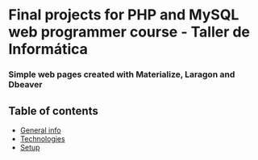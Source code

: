 # Final projects for PHP and MySQL web programmer course - Taller de Informática
### Simple web pages created with Materialize, Laragon and Dbeaver

## Table of contents
* [General info](#general-info)
* [Technologies](#technologies)
* [Setup](#setup)
